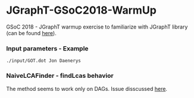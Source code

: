 # JGraphT-GSoC2018-WarmUp
GSoC 2018 - JGraphT warmup exercise to familiarize with JGraphT library (can be found <a href="https://github.com/jgrapht/jgrapht/wiki/GSOC-2018-Warmup">here</a>).

### Input parameters - Example
```
./input/GOT.dot Jon Daenerys
```

### NaiveLCAFinder - findLcas behavior
The method seems to work only on DAGs. Issue disscussed <a href="https://github.com/jgrapht/jgrapht/issues/490">here</a>.
